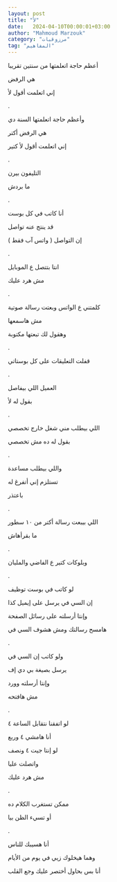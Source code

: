 ```yaml
---
layout: post
title: "لأ"
date:   2024-04-10T00:00:01+03:00
author: "Mahmoud Marzouk"
category: "مرزوقيات"
tag: "المفاهيم"
---
```



أعظم حاجة اتعلمتها من سنتين تقريبا

هي الرفض

إني اتعلمت أقول لأ

.

وأعظم حاجة اتعلمتها السنة دي

هي الرفض أكتر

إني اتعلمت أقول لأ كتير

.

التليفون بيرن

ما بردش

.

أنا كاتب في كل بوست

قد ينتج عنه تواصل

إن التواصل ( واتس آب فقط )

.

انتا بتتصل ع الموبايل

مش هرد عليك

.

كلمتني ع الواتس وبعتت رسالة صوتية

مش هاسمعها

وهقول لك تبعتها مكتوبة

.

قفلت التعليقات على كل بوستاتي

.

العميل اللي بيفاصل

بقول له لأ

.

اللي بيطلب مني شغل خارج تخصصي

بقول له ده مش تخصصي

.

واللي بيطلب مساعدة

تستلزم إني أتفرغ له

باعتذر

.

اللي بيبعت رسالة أكتر من ١٠ سطور

ما بقرأهاش

.

وبلوكات كتير ع الفاضي والمليان

.

لو كاتب في بوست توظيف

إن السي في يرسل على إيميل كذا

وإنتا أرسلته على رسائل الصفحة

هامسح رسالتك ومش هشوف السي في

.

ولو كاتب إن السي في

يرسل بصيغة بي دي إف

وإنتا أرسلته وورد

مش هافتحه

.

لو اتفقنا نتقابل الساعة ٤

أنا هامشي ٤ وربع

لو إنتا جيت ٤ ونصف

واتصلت عليا

مش هرد عليك

.

ممكن تستغرب الكلام ده

أو تسيء الظن بيا

.

أنا هسيبك للناس

وهما هيخلوك زيي في يوم من الأيام

أنا بس بحاول أختصر عليك وجع القلب
